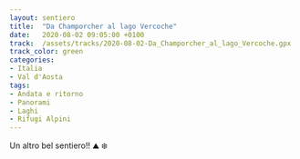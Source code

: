 ```yaml
---
layout: sentiero
title:  "Da Champorcher al lago Vercoche"
date:   2020-08-02 09:05:00 +0100
track:  /assets/tracks/2020-08-02-Da_Champorcher_al_lago_Vercoche.gpx
track_color: green
categories:
- Italia
- Val d'Aosta
tags:
- Andata e ritorno
- Panorami
- Laghi
- Rifugi Alpini
---
```


Un altro bel sentiero!! :mountain: :snowflake: